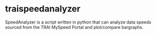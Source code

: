 # traispeedanalyzer
SpeedAnalyzer is a script written in python that can analyze data speeds sourced from the TRAI MySpeed Portal and plot/compare bargraphs.
